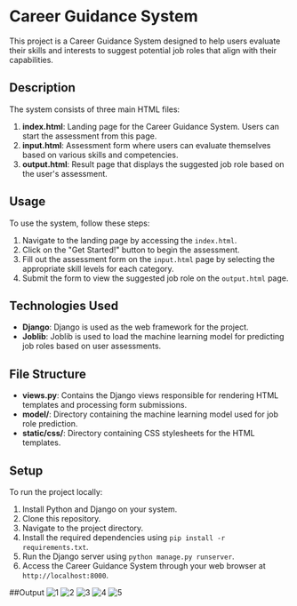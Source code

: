 # Career Guidance System

This project is a Career Guidance System designed to help users evaluate their skills and interests to suggest potential job roles that align with their capabilities.

## Description

The system consists of three main HTML files:

1. **index.html**: Landing page for the Career Guidance System. Users can start the assessment from this page.
2. **input.html**: Assessment form where users can evaluate themselves based on various skills and competencies.
3. **output.html**: Result page that displays the suggested job role based on the user's assessment.

## Usage

To use the system, follow these steps:

1. Navigate to the landing page by accessing the `index.html`.
2. Click on the "Get Started!" button to begin the assessment.
3. Fill out the assessment form on the `input.html` page by selecting the appropriate skill levels for each category.
4. Submit the form to view the suggested job role on the `output.html` page.

## Technologies Used

- **Django**: Django is used as the web framework for the project.
- **Joblib**: Joblib is used to load the machine learning model for predicting job roles based on user assessments.

## File Structure

- **views.py**: Contains the Django views responsible for rendering HTML templates and processing form submissions.
- **model/**: Directory containing the machine learning model used for job role prediction.
- **static/css/**: Directory containing CSS stylesheets for the HTML templates.

## Setup

To run the project locally:

1. Install Python and Django on your system.
2. Clone this repository.
3. Navigate to the project directory.
4. Install the required dependencies using `pip install -r requirements.txt`.
5. Run the Django server using `python manage.py runserver`.
6. Access the Career Guidance System through your web browser at `http://localhost:8000`.

##Output
![1](https://github.com/MuhammedAshiqu/career_guidance/assets/69718823/09affdb5-aa8c-4583-98e0-3ead63d77503)
![2](https://github.com/MuhammedAshiqu/career_guidance/assets/69718823/1e8d3307-e06b-4cd3-88eb-7d28df0c4672)
![3](https://github.com/MuhammedAshiqu/career_guidance/assets/69718823/1697bfa0-4f17-4ba9-8744-1d1799d32853)
![4](https://github.com/MuhammedAshiqu/career_guidance/assets/69718823/f92f70ad-e1c5-4230-bb28-6c574a7c6d6f)
![5](https://github.com/MuhammedAshiqu/career_guidance/assets/69718823/c2a14b46-0b27-4238-8119-02398d4bf360)

